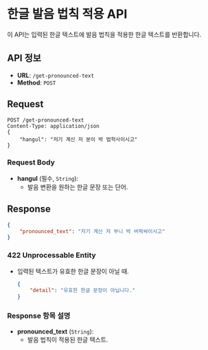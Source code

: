 # 한글 발음 법칙 적용 API

이 API는 입력된 한글 텍스트에 발음 법칙을 적용한 한글 텍스트를 반환합니다.

## API 정보

- **URL**: `/get-pronounced-text`
- **Method**: `POST`

## Request
```http
POST /get-pronounced-text
Content-Type: application/json
{
    "hangul": "저기 계신 저 분이 박 법학사이시고"
}
```

### Request Body

- **hangul** (필수, `String`):
  - 발음 변환을 원하는 한글 문장 또는 단어.

## Response
```json
{
    "pronounced_text": "저기 계신 저 부니 박 버팍싸이시고"
}
```

### 422 Unprocessable Entity
- 입력된 텍스트가 유효한 한글 문장이 아닐 때.
    ```json
    {
        "detail": "유효한 한글 문장이 아닙니다."
    }
    ```

### Response 항목 설명

- **pronounced_text** (`String`):
  - 발음 법칙이 적용된 한글 텍스트.